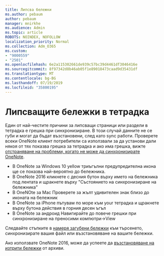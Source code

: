```yaml
---
title: Липсва бележки
ms.author: pebaum
author: pebaum
manager: mnirkhe
ms.audience: Admin
ms.topic: article
ROBOTS: NOINDEX, NOFOLLOW
localization_priority: Normal
ms.collection: Adm_O365
ms.custom:
- "9000559"
- "2501"
ms.openlocfilehash: 6e2a115302661de939c57bc39d4461df3046416e
ms.sourcegitcommit: 8f97342d8b46ab05f1e89018473caad9d35431df
ms.translationtype: MT
ms.contentlocale: bg-BG
ms.lasthandoff: 07/19/2019
ms.locfileid: "35800195"
---
```

# <a name="missing-notes-in-notebook"></a>Липсващите бележки в тетрадка

Един от най-честите причини за липсващи страници или раздели в тетрадка е грешка при синхронизиране. В този случай данните не се губи и могат да бъдат възстановени, след като sync работи. Проверете всеки OneNote клиент потребители са използвали за да установи дали някоя от тях показва грешка за тетрадка и ако има грешка, вижте [отстраняване на проблеми, когато не може да синхронизирате OneNote](https://support.office.com/article/299495ef-66d1-448f-90c1-b785a6968d45).

- В OneNote за Windows 10 yellow триъгълни предупредителна икона ще се показва най-вероятно до бележника.
- В OneNote 2016 кликнете с десния бутон върху името на бележника под лентата и щракнете върху "Състоянието на синхронизиране на бележника"
- В OneNOte за Mac Проверете за жълт удивителен знак близо до иконата на бележник
- В OneNote за iPhone пътувам по море към your тетрадка и щракнете върху бутона действия в горния десен ъгъл
- В OneNote за андроид Навигирайте до повече грешки при синхронизиране на преносими компютри->View

Следвайте стъпките в [намеря загубени бележки](https://support.office.com/article/32cb2bd7-afe7-44d2-a711-398a88421287) към търсенето, синхронизирате вашия файл или възстановяване на вашите бележки.

Ако използвате OneNote 2016, може да успеете да [възстановяване на изтрити бележки](https://support.office.com/article/32ed1036-74fd-4c21-bc28-033a486e6b14) от архиви.
